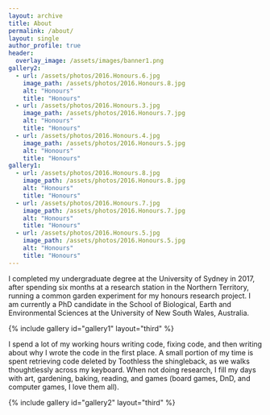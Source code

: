 ```yaml
---
layout: archive
title: About
permalink: /about/
layout: single
author_profile: true
header:
  overlay_image: /assets/images/banner1.png
gallery2:
  - url: /assets/photos/2016.Honours.6.jpg
    image_path: /assets/photos/2016.Honours.8.jpg
    alt: "Honours"
    title: "Honours"
  - url: /assets/photos/2016.Honours.3.jpg
    image_path: /assets/photos/2016.Honours.7.jpg
    alt: "Honours"
    title: "Honours"
  - url: /assets/photos/2016.Honours.4.jpg
    image_path: /assets/photos/2016.Honours.5.jpg
    alt: "Honours"
    title: "Honours"
gallery1:
  - url: /assets/photos/2016.Honours.8.jpg
    image_path: /assets/photos/2016.Honours.8.jpg
    alt: "Honours"
    title: "Honours"
  - url: /assets/photos/2016.Honours.7.jpg
    image_path: /assets/photos/2016.Honours.7.jpg
    alt: "Honours"
    title: "Honours"
  - url: /assets/photos/2016.Honours.5.jpg
    image_path: /assets/photos/2016.Honours.5.jpg
    alt: "Honours"
    title: "Honours"
---
```


I completed my undergraduate degree at the University of Sydney in 2017, after spending six months at a research station in the Northern Territory, running a common garden experiment for my honours research project. I am currently a PhD candidate in the School of Biological, Earth and Environmental Sciences at the University of New South Wales, Australia. 

{% include gallery id="gallery1" layout="third" %}

I spend a lot of my working hours writing code, fixing code, and then writing about why I wrote the code in the first place. A small portion of my time is spent retrieving code deleted by Toothless the shingleback, as we walks thoughtlessly across my keyboard. When not doing research, I fill my days with art, gardening, baking, reading, and games (board games, DnD, and computer games, I love them all). 

{% include gallery id="gallery2" layout="third" %}
